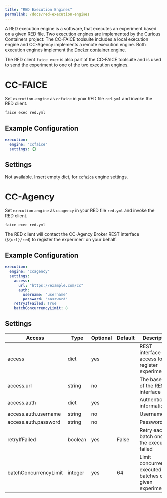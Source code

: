 ```yaml
---
title: "RED Execution Engines"
permalink: /docs/red-execution-engines
---
```


A RED execution engine is a software, that executes an experiment based on a given RED file.
Two execution engines are implemented by the Curious Containers project:
The CC-FAICE toolsuite includes a local execution engine and CC-Agency implements a remote execution engine.
Both execution engines implement the [Docker container engine](/docs/red-container-engines).

The RED client `faice exec` is also part of the CC-FAICE toolsuite and is used to send the experiment to one of the two execution engines.


# CC-FAICE

Set `execution.engine` as `ccfaice` in your RED file `red.yml` and invoke the RED client.

```bash
faice exec red.yml
```

## Example Configuration

```yaml
execution:
  engine: "ccfaice"
  settings: {}
```


## Settings

Not available. Insert empty dict, for `ccfaice` engine settings.


# CC-Agency

Set `execution.engine` as `ccagency` in your RED file `red.yml` and invoke the RED client.

```bash
faice exec red.yml
```

The RED client will contact the CC-Agency Broker REST interface (`${url}/red`) to register the experiment on your behalf.


## Example Configuration

```yaml
execution:
  engine: "ccagency"
  settings:
    access:
      url: "https://example.com/cc"
      auth:
        username: "username"
        password: "password"
    retryIfFailed: True
    batchConcurrencyLimit: 8
```


## Settings

| Access | Type | Optional | Default | Description |
| --- | --- | --- | --- | --- |
| access | dict | yes | | REST interface access to register experiment |
| access.url | string | no | | The base URL of the REST interface |
| access.auth | dict | yes | | Authentication information |
| access.auth.username | string | no | | Username |
| access.auth.password | string | no | | Password |
| retryIfFailed | boolean | yes | False | Retry each batch once if the execution failed |
| batchConcurrencyLimit | integer | yes | 64 | Limit concurrently executed batches of given experiment |
